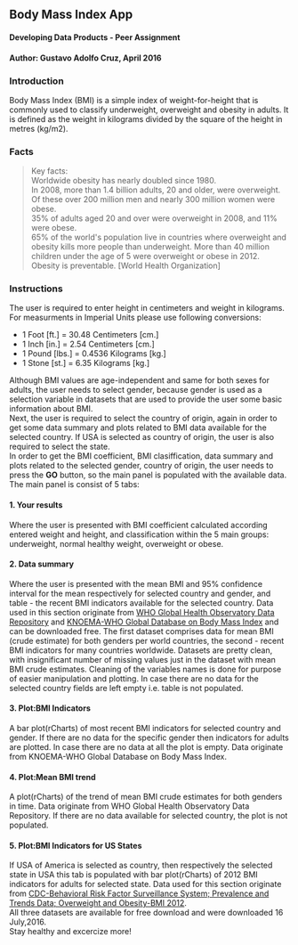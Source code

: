 ## Body Mass Index App
#### Developing Data Products - Peer Assignment
#### Author: Gustavo Adolfo Cruz, April 2016

### Introduction

Body Mass Index (BMI) is a simple index of weight-for-height that is commonly used to classify underweight, overweight and obesity in adults. It is defined as the weight in kilograms divided by the square of the height in metres (kg/m2).  

### Facts

> Key facts:    
Worldwide obesity has nearly doubled since 1980.  
In 2008, more than 1.4 billion adults, 20 and older, were overweight. Of these over 200 million men and nearly 300 million women were obese.  
35% of adults aged 20 and over were overweight in 2008, and 11% were obese.  
65% of the world's population live in countries where overweight and obesity kills more people than underweight.
More than 40 million children under the age of 5 were overweight or obese in 2012.  
Obesity is preventable. [World Health Organization]

### Instructions

The user is required to enter height in centimeters and weight in kilograms.
For measurments in Imperial Units please use following conversions:

- 1 Foot [ft.] = 30.48 Centimeters [cm.] 
- 1 Inch [in.] = 2.54 Centimeters [cm.]
- 1 Pound [lbs.] = 0.4536 Kilograms [kg.]
- 1 Stone [st.] = 6.35 Kilograms [kg.]

Although BMI values are age-independent and same for both sexes for adults, the user needs to select gender, because gender is used as a selection variable in datasets that are used to provide the user some basic information about BMI.  
Next, the user is required to select the country of origin, again in order to get some data summary and plots related to BMI data available for the selected country. If USA is selected as country of origin, the user is also required to select the state.  
In order to get the BMI coefficient, BMI clasiffication, data summary and plots related to the selected gender, country of origin, the user needs to press the **GO** button, so the main panel is populated with the available data.  
The main panel is consist of 5 tabs:  

#### 1. Your results
Where the user is presented with BMI coefficient calculated according entered weight and height, and classification within the 5 main groups: underweight, normal healthy weight, overweight or obese.  

#### 2. Data summary
Where the user is presented with the mean BMI and 95% confidence interval for the mean respectively for selected country and gender, and table - the recent BMI indicators available for the selected country. Data used in this section originate from [WHO Global Health Observatory Data Repository](http://apps.who.int/gho/data/node.main.A903?lang=en) and [KNOEMA-WHO Global Database on Body Mass Index](http://knoema.com/WHOGDOBMIMay/who-global-database-on-body-mass-index-bmi) and can be downloaded free. The first dataset comprises data for mean BMI (crude estimate) for both genders per world countries, the second - recent BMI indicators for many countries worldwide. Datasets are pretty clean, with insignificant number of missing values just in the dataset with mean BMI crude estimates. Cleaning of the variables names is done for purpose of easier manipulation and plotting. In case there are no data for the selected country fields are left empty i.e. table is not populated.  

#### 3. Plot:BMI Indicators
A bar plot(rCharts) of most recent BMI indicators for selected country and gender. If there are no data for the specific gender then indicators for adults are plotted. In case there are no data at all the plot is empty. Data originate from KNOEMA-WHO Global Database on Body Mass Index.   

#### 4. Plot:Mean BMI trend
A plot(rCharts) of the trend of mean BMI crude estimates for both genders in time. Data originate from WHO Global Health Observatory Data Repository. If there are no data available for selected country, the plot is not populated.  

#### 5. Plot:BMI Indicators for US States

If USA of America is selected as country, then respectively the selected state in USA this tab is populated with bar plot(rCharts) of 2012 BMI indicators for adults for selected state. Data used for this section originate from [CDC-Behavioral Risk Factor Surveillance System; Prevalence and Trends Data; Overweight and Obesity-BMI 2012](http://apps.nccd.cdc.gov/brfss/list.asp?cat=OB&yr=2012&qkey=8261&state=All).  
All three datasets are available for free download and were downloaded 16 July,2016.  
Stay healthy and excercize more!  
